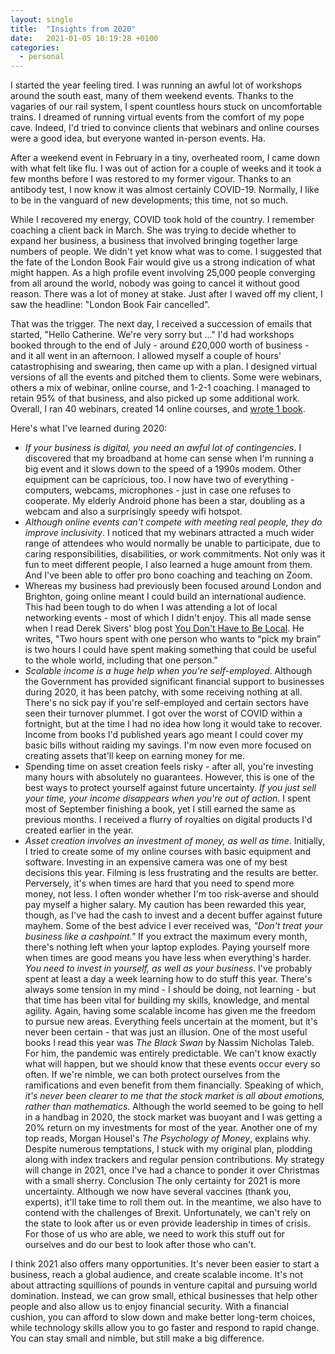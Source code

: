 ```yaml
---
layout: single
title:  "Insights from 2020"
date:   2021-01-05 10:19:28 +0100
categories:
  - personal
---
```


I started the year feeling tired. I was running an awful lot of workshops around the south east, many of them weekend events. Thanks to the vagaries of our rail system, I spent countless hours stuck on uncomfortable trains. I dreamed of running virtual events from the comfort of my pope cave. Indeed, I'd tried to convince clients that webinars and online courses were a good idea, but everyone wanted in-person events. Ha.

After a weekend event in February in a tiny, overheated room, I came down with what felt like flu. I was out of action for a couple of weeks and it took a few months before I was restored to my former vigour. Thanks to an antibody test, I now know it was almost certainly COVID-19. Normally, I like to be in the vanguard of new developments; this time, not so much.

While I recovered my energy, COVID took hold of the country. I remember coaching a client back in March. She was trying to decide whether to expand her business, a business that involved bringing together large numbers of people. We didn't yet know what was to come. I suggested that the fate of the London Book Fair would give us a strong indication of what might happen. As a high profile event involving 25,000 people converging from all around the world, nobody was going to cancel it without good reason. There was a lot of money at stake. Just after I waved off my client, I saw the headline: "London Book Fair cancelled".

That was the trigger. The next day, I received a succession of emails that started, "Hello Catherine. We're very sorry but ..." I'd had workshops booked through to the end of July - around £20,000 worth of business - and it all went in an afternoon. I allowed myself a couple of hours' catastrophising and swearing, then came up with a plan. I designed virtual versions of all the events and pitched them to clients. Some were webinars, others a mix of webinar, online course, and 1-2-1 coaching. I managed to retain 95% of that business, and also picked up some additional work. Overall, I ran 40 webinars, created 14 online courses, and [wrote 1 book](https://phdprogress.com/books/how-to-finish-your-phd/).

Here's what I've learned during 2020:

- *If your business is digital, you need an awful lot of contingencies*. I discovered that my broadband at home can sense when I'm running a big event and it slows down to the speed of a 1990s modem. Other equipment can be capricious, too. I now have two of everything - computers, webcams, microphones - just in case one refuses to cooperate. My elderly Android phone has been a star, doubling as a webcam and also a surprisingly speedy wifi hotspot.
- *Although online events can't compete with meeting real people, they do improve inclusivity*. I noticed that my webinars attracted a much wider range of attendees who would normally be unable to participate, due to caring responsibilities, disabilities, or work commitments. Not only was it fun to meet different people, I also learned a huge amount from them. And I've been able to offer pro bono coaching and teaching on Zoom.
- Whereas my business had previously been focused around London and Brighton, going online meant I could build an international audience. This had been tough to do when I was attending a lot of local networking events - most of which I didn't enjoy. This all made sense when I read Derek Sivers' blog post [You Don't Have to Be Local](https://sive.rs/local). He writes, "Two hours spent with one person who wants to “pick my brain” is two hours I could have spent making something that could be useful to the whole world, including that one person." 
- *Scalable income is a huge help when you're self-employed*. Although the Government has provided significant financial support to businesses during 2020, it has been patchy, with some receiving nothing at all. There's no sick pay if you're self-employed and certain sectors have seen their turnover plummet. I got over the worst of COVID within a fortnight, but at the time I had no idea how long it would take to recover. Income from books I'd published years ago meant I could cover my basic bills without raiding my savings. I'm now even more focused on creating assets that'll keep on earning money for me.
- Spending time on asset creation feels risky - after all, you're investing many hours with absolutely no guarantees. However, this is one of the best ways to protect yourself against future uncertainty. *If you just sell your time, your income disappears when you're out of action*. I spent most of September finishing a book, yet I still earned the same as previous months. I received a flurry of royalties on digital products I'd created earlier in the year.
- *Asset creation involves an investment of money, as well as time*. Initially, I tried to create some of my online courses with basic equipment and software. Investing in an expensive camera was one of my best decisions this year. Filming is less frustrating and the results are better. Perversely, it's when times are hard that you need to spend more money, not less.
I often wonder whether I'm too risk-averse and should pay myself a higher salary. My caution has been rewarded this year, though, as I've had the cash to invest and a decent buffer against future mayhem. Some of the best advice I ever received was, *"Don't treat your business like a cashpoint."* If you extract the maximum every month, there's nothing left when your laptop explodes. Paying yourself more when times are good means you have less when everything's harder.
*You need to invest in yourself, as well as your business*. I've probably spent at least a day a week learning how to do stuff this year. There's always some tension in my mind - I should be doing, not learning - but that time has been vital for building my skills, knowledge, and mental agility. Again, having some scalable income has given me the freedom to pursue new areas.
Everything feels uncertain at the moment, but it's never been certain - that was just an illusion. One of the most useful books I read this year was _The Black Swan_ by Nassim Nicholas Taleb. For him, the pandemic was entirely predictable. We can't know exactly what will happen, but we should know that these events occur every so often. If we're nimble, we can both protect ourselves from the ramifications and even benefit from them financially.
Speaking of which, *it's never been clearer to me that the stock market is all about emotions, rather than mathematics*. Although the world seemed to be going to hell in a handbag in 2020, the stock market was buoyant and I was getting a 20% return on my investments for most of the year. Another one of my top reads, Morgan Housel's _The Psychology of Money_, explains why. Despite numerous temptations, I stuck with my original plan, plodding along with index trackers and regular pension contributions. My strategy will change in 2021, once I've had a chance to ponder it over Christmas with a small sherry.
Conclusion
The only certainty for 2021 is more uncertainty. Although we now have several vaccines (thank you, experts), it'll take time to roll them out. In the meantime, we also have to contend with the challenges of Brexit. Unfortunately, we can't rely on the state to look after us or even provide leadership in times of crisis. For those of us who are able, we need to work this stuff out for ourselves and do our best to look after those who can't.

I think 2021 also offers many opportunities. It's never been easier to start a business, reach a global audience, and create scalable income. It's not about attracting squillions of pounds in venture capital and pursuing world domination. Instead, we can grow small, ethical businesses that help other people and also allow us to enjoy financial security.  With a financial cushion, you can afford to slow down and make better long-term choices, while technology skills allow you to go faster and respond to rapid change. You can stay small and nimble, but still make a big difference.